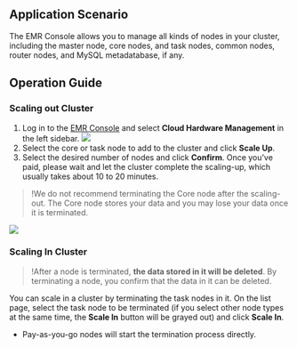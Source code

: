 ## Application Scenario
The EMR Console allows you to manage all kinds of nodes in your cluster, including the master node, core nodes, and task nodes, common nodes, router nodes, and MySQL metadatabase, if any.

## Operation Guide

### Scaling out Cluster
1. Log in to the [EMR Console](https://console.cloud.tencent.com/emr) and select **Cloud Hardware Management** in the left sidebar.
  ![](https://main.qcloudimg.com/raw/4d6de81bb922eee164b0f35c3c2af628.png)
2. Select the core or task node to add to the cluster and click **Scale Up**.
3. Select the desired number of nodes and click **Confirm**. Once you’ve paid, please wait and let the cluster complete the scaling-up, which usually takes about 10 to 20 minutes.
>!We do not recommend terminating the Core node after the scaling-out. The Core node stores your data and you may lose your data once it is terminated.
>
![](https://main.qcloudimg.com/raw/b50206dd25e0e29b1e09a21a58a26d4e.png)


### Scaling In Cluster
>!After a node is terminated, **the data stored in it will be deleted**. By terminating a node, you confirm that the data in it can be deleted.

You can scale in a cluster by terminating the task nodes in it. On the list page, select the task node to be terminated (if you select other node types at the same time, the **Scale In** button will be grayed out) and click **Scale In**.
- Pay-as-you-go nodes will start the termination process directly.

